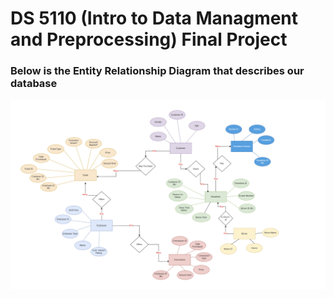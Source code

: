 # DS 5110 (Intro to Data Managment and Preprocessing) Final Project  
### Below is the Entity Relationship Diagram that describes our database  
![ERD image not found](ERD.png)
